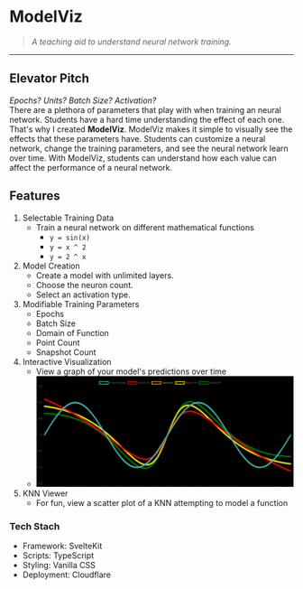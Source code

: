 # ModelViz
> *A teaching aid to understand neural network training.*
<hr>

## Elevator Pitch
*Epochs? Units? Batch Size? Activation?*
<br>
There are a plethora of parameters that play with when training an neural network. Students have a hard time understanding the effect of each one. That's why I created **ModelViz**. ModelViz makes it simple to visually see the effects that these parameters have. Students can customize a neural network, change the training parameters, and see the neural network learn over time. With ModelViz, students can understand how each value can affect the performance of a neural network.

## Features
1. Selectable Training Data
    - Train a neural network on different mathematical functions
        - `y = sin(x)`
        - `y = x ^ 2`
        - `y = 2 ^ x`
2. Model Creation
    - Create a model with unlimited layers.
    - Choose the neuron count.
    - Select an activation type.
3. Modifiable Training Parameters
    - Epochs
    - Batch Size
    - Domain of Function
    - Point Count
    - Snapshot Count
4. Interactive Visualization
    - View a graph of your model's predictions over time
    - ![Performance Graph](graph.png)
5. KNN Viewer
    - For fun, view a scatter plot of a KNN attempting to model a function

### Tech Stach
- Framework: SvelteKit
- Scripts: TypeScript
- Styling: Vanilla CSS
- Deployment: Cloudflare

